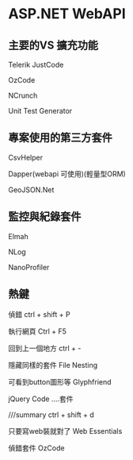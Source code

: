 # ASP.NET WebAPI

## 主要的VS 擴充功能

Telerik JustCode

OzCode

NCrunch

Unit Test Generator

## 專案使用的第三方套件

CsvHelper

Dapper(webapi 可使用)(輕量型ORM)

GeoJSON.Net

## 監控與紀錄套件

Elmah

NLog

NanoProfiler

## 熱鍵

偵錯
ctrl + shift + P

執行網頁
Ctrl + F5

回到上一個地方
ctrl + -

隱藏同樣的套件
File Nesting

可看到button圖形等
Glyphfriend

jQuery Code ....套件

///summary
ctrl + shift + d

只要寫web裝就對了
Web Essentials

偵錯套件
OzCode

